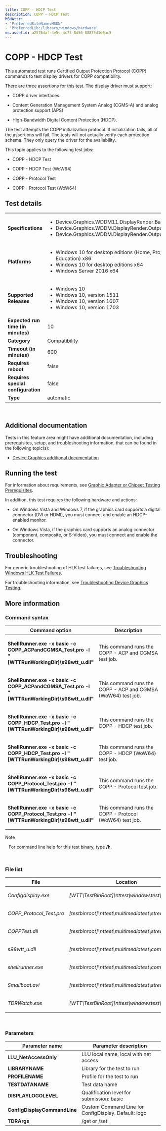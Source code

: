 ```yaml
---
title: COPP - HDCP Test
description: COPP - HDCP Test
MSHAttr:
- 'PreferredSiteName:MSDN'
- 'PreferredLib:/library/windows/hardware'
ms.assetid: a2576daf-4e5c-4c77-8d56-88875d1d0ac5
---
```


# <span id="p_hlk_test.4af28343-37aa-4071-8e05-4923acb7c2a9"></span>COPP - HDCP Test


This automated test runs Certified Output Protection Protocol (COPP) commands to test display drivers for COPP compatibility.

There are three assertions for this test. The display driver must support:

-   COPP driver interfaces.

-   Content Generation Management System Analog (CGMS-A) and analog protection support (APS)

-   High-Bandwidth Digital Content Protection (HDCP).

The test attempts the COPP initialization protocol. If initialization fails, all of the assertions will fail. The tests will not actually verify each protection schema. They only query the driver for the availability.

This topic applies to the following test jobs:

-   COPP - HDCP Test

-   COPP - HDCP Test (WoW64)

-   COPP - Protocol Test

-   COPP - Protocol Test (WoW64)

## <span id="Test_details"></span><span id="test_details"></span><span id="TEST_DETAILS"></span>Test details


<table>
<colgroup>
<col width="50%" />
<col width="50%" />
</colgroup>
<tbody>
<tr class="odd">
<td><strong>Specifications</strong></td>
<td><ul>
<li>Device.Graphics.WDDM11.DisplayRender.Base</li>
<li>Device.Graphics.WDDM.DisplayRender.OutputProtection</li>
<li>Device.Graphics.WDDM.DisplayRender.OutputProtection.Windows7</li>
</ul></td>
</tr>
<tr class="even">
<td><strong>Platforms</strong></td>
<td><ul>
<li>Windows 10 for desktop editions (Home, Pro, Enterprise, and Education) x86</li>
<li>Windows 10 for desktop editions x64</li>
<li>Windows Server 2016 x64</li>
</ul></td>
</tr>
<tr class="odd">
<td><strong>Supported Releases</strong></td>
<td><ul>
<li>Windows 10</li>
<li>Windows 10, version 1511</li>
<li>Windows 10, version 1607</li>
<li>Windows 10, version 1703</li>
</ul></td>
</tr>
<tr class="even">
<td><strong>Expected run time (in minutes)</strong></td>
<td>10</td>
</tr>
<tr class="odd">
<td><strong>Category</strong></td>
<td>Compatibility</td>
</tr>
<tr class="even">
<td><strong>Timeout (in minutes)</strong></td>
<td>600</td>
</tr>
<tr class="odd">
<td><strong>Requires reboot</strong></td>
<td>false</td>
</tr>
<tr class="even">
<td><strong>Requires special configuration</strong></td>
<td>false</td>
</tr>
<tr class="odd">
<td><strong>Type</strong></td>
<td>automatic</td>
</tr>
</tbody>
</table>

 

## <span id="Additional_documentation"></span><span id="additional_documentation"></span><span id="ADDITIONAL_DOCUMENTATION"></span>Additional documentation


Tests in this feature area might have additional documentation, including prerequisites, setup, and troubleshooting information, that can be found in the following topic(s):

-   [Device.Graphics additional documentation](device-graphics-additional-documentation.md)

## <span id="Running_the_test"></span><span id="running_the_test"></span><span id="RUNNING_THE_TEST"></span>Running the test


For information about requirements, see [Graphic Adapter or Chipset Testing Prerequisites](graphic-adapter-or-chipset-testing-prerequisites.md).

In addition, this test requires the following hardware and actions:

-   On Windows Vista and Windows 7, if the graphics card supports a digital connector (DVI or HDMI), you must connect and enable an HDCP-enabled monitor.

-   On Windows Vista, if the graphics card supports an analog connector (component, composite, or S-Video), you must connect and enable the connector.

## <span id="Troubleshooting"></span><span id="troubleshooting"></span><span id="TROUBLESHOOTING"></span>Troubleshooting


For generic troubleshooting of HLK test failures, see [Troubleshooting Windows HLK Test Failures](..\user\troubleshooting-windows-hlk-test-failures.md).

For troubleshooting information, see [Troubleshooting Device.Graphics Testing](troubleshooting-devicegraphics-testing.md).

## <span id="More_information"></span><span id="more_information"></span><span id="MORE_INFORMATION"></span>More information


### <span id="Command_syntax"></span><span id="command_syntax"></span><span id="COMMAND_SYNTAX"></span>Command syntax

<table>
<colgroup>
<col width="50%" />
<col width="50%" />
</colgroup>
<thead>
<tr class="header">
<th>Command option</th>
<th>Description</th>
</tr>
</thead>
<tbody>
<tr class="odd">
<td><p><strong>ShellRunner.exe -x basic -c COPP_ACPandCGMSA_Test.pro -l &quot;[WTTRunWorkingDir]\s98wtt_u.dll&quot;</strong></p></td>
<td><p>This command runs the COPP - ACP and CGMSA test job.</p></td>
</tr>
<tr class="even">
<td><p><strong>ShellRunner.exe -x basic -c COPP_ACPandCGMSA_Test.pro -l &quot;[WTTRunWorkingDir]\s98wtt_u.dll&quot;</strong></p></td>
<td><p>This command runs the COPP - ACP and CGMSA (WoW64) test job.</p></td>
</tr>
<tr class="odd">
<td><p><strong>ShellRunner.exe -x basic -c COPP_HDCP_Test.pro -l &quot;[WTTRunWorkingDir]\s98wtt_u.dll&quot;</strong></p></td>
<td><p>This command runs the COPP - HDCP test job.</p></td>
</tr>
<tr class="even">
<td><p><strong>ShellRunner.exe -x basic -c COPP_HDCP_Test.pro -l &quot;[WTTRunWorkingDir]\s98wtt_u.dll</strong>&quot;</p></td>
<td><p>This command runs the COPP - HDCP (WoW64) test job.</p></td>
</tr>
<tr class="odd">
<td><p><strong>ShellRunner.exe -x basic -c COPP_Protocol_Test.pro -l &quot;[WTTRunWorkingDir]\s98wtt_u.dll&quot;</strong></p></td>
<td><p>This command runs the COPP - Protocol test job.</p></td>
</tr>
<tr class="even">
<td><p><strong>ShellRunner.exe -x basic -c COPP_Protocol_Test.pro -l &quot;[WTTRunWorkingDir]\s98wtt_u.dll&quot;</strong></p></td>
<td><p>This command runs the COPP - Protocol (WoW64) test job.</p></td>
</tr>
</tbody>
</table>

>[!NOTE]
>  
For command line help for this test binary, type **/h**.

 

### <span id="File_list"></span><span id="file_list"></span><span id="FILE_LIST"></span>File list

<table>
<colgroup>
<col width="50%" />
<col width="50%" />
</colgroup>
<thead>
<tr class="header">
<th>File</th>
<th>Location</th>
</tr>
</thead>
<tbody>
<tr class="odd">
<td><p><em>Configdisplay.exe</em></p></td>
<td><p><em>[WTT\TestBinRoot]\nttest\windowstest\tools\</em></p></td>
</tr>
<tr class="even">
<td><p><em>COPP_Protocol_Test.pro</em></p></td>
<td><p><em>[testbinroot]\nttest\multimediatest\streaming\</em></p></td>
</tr>
<tr class="odd">
<td><p><em>COPPTest.dll</em></p></td>
<td><p><em>[testbinroot]\nttest\multimediatest\streaming\</em></p></td>
</tr>
<tr class="even">
<td><p><em>s98wtt_u.dll</em></p></td>
<td><p><em>[testbinroot]\nttest\multimediatest\common\</em></p></td>
</tr>
<tr class="odd">
<td><p><em>shellrunner.exe</em></p></td>
<td><p><em>[testbinroot]\nttest\multimediatest\common\wdk\</em></p></td>
</tr>
<tr class="even">
<td><p><em>Smallboat.avi</em></p></td>
<td><p><em>[testbinroot]\nttest\multimediatest\streaming\</em></p></td>
</tr>
<tr class="odd">
<td><p><em>TDRWatch.exe</em></p></td>
<td><p><em>[WTT\TestBinRoot]\nttest\windowstest\graphics\</em></p></td>
</tr>
</tbody>
</table>

 

### <span id="Parameters"></span><span id="parameters"></span><span id="PARAMETERS"></span>Parameters

| Parameter name               | Parameter description                                |
|------------------------------|------------------------------------------------------|
| **LLU\_NetAccessOnly**       | LLU local name, local with net access                |
| **LIBRARYNAME**              | Library for the test to run                          |
| **PROFILENAME**              | Profile for the test to run                          |
| **TESTDATANAME**             | Test data name                                       |
| **DISPLAYLOGOLEVEL**         | Qualification level for submission: basic | premium  |
| **ConfigDisplayCommandLine** | Custom Command Line for ConfigDisplay. Default: logo |
| **TDRArgs**                  | /get or /set                                         |

 

 

 






